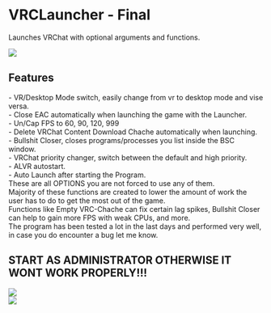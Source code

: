 <!DOCTYPE html>
<html>
   <head>
   </head>
   <body>
   <h1>VRCLauncher - Final</h1>
   <p>Launches VRChat with optional arguments and functions.</p>
   <img src="https://user-images.githubusercontent.com/105979511/198915003-d1d3eea6-0339-40fb-9f79-06038448e721.png">      </img>
   <h2>Features</h2>
   <p>
   - VR/Desktop Mode switch, easily change from vr to desktop mode and vise versa. <br />
   - Close EAC automatically when launching the game with the Launcher.<br />
   - Un/Cap FPS to 60, 90, 120, 999<br />
   - Delete VRChat Content Download Chache automatically when launching.<br />
   - Bullshit Closer, closes programs/processes you list inside the BSC window.<br />
   - VRChat priority changer, switch between the default and high priority.<br />
   - ALVR autostart.<br />
   - Auto Launch after starting the Program.<br />
   These are all OPTIONS you are not forced to use any of them.
      
   <br />
   Majority of these functions are created to lower the amount of work the user has to do to get the most out of the game.<br />
   Functions like Empty VRC-Chache can fix certain lag spikes, Bullshit Closer can help to gain more FPS with weak CPUs, and more.<br />
   The program has been tested a lot in the last days and performed very well, in case you do encounter a bug let me know.<br />
   </p>
   
   <h2>START AS ADMINISTRATOR OTHERWISE IT WONT WORK PROPERLY!!!</h2>
   <img src="https://user-images.githubusercontent.com/105979511/198198758-cd98644c-31bb-46fc-afcf-f6968f867821.png"></img><br/>
   <img src="https://user-images.githubusercontent.com/105979511/198198697-cba05147-8082-4e9e-94c7-00edd659a600.png"></img><br/>
   </body>
</html>
